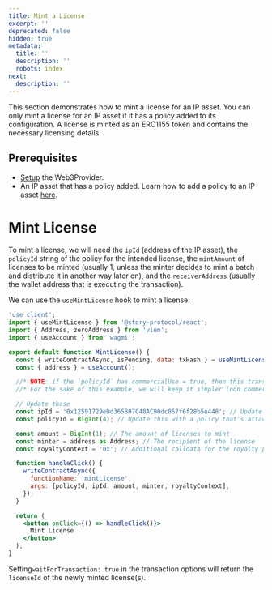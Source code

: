 ```yaml
---
title: Mint a License
excerpt: ''
deprecated: false
hidden: true
metadata:
  title: ''
  description: ''
  robots: index
next:
  description: ''
---
```

This section demonstrates how to mint a license for an IP asset. You can only mint a license for an IP asset if it has a policy added to its configuration. A license is minted as an ERC1155 token and contains the necessary licensing details.

## Prerequisites

* [Setup](doc:react-sdk-setup) the Web3Provider.
* An IP asset that has a policy added. Learn how to add a policy to an IP asset [here](doc:react-sdk-attach-a-policy-to-an-ip-asset).

# Mint License

To mint a license, we will need the `ipId` (address of the IP asset), the `policyId` string of the policy for the intended license, the `mintAmount` of licenses to be minted (usually 1, unless the minter decides to mint a batch and distribute it in another way later on), and the `receiverAddress` (usually the wallet address that is executing the transaction).

We can use the `useMintLicense` hook to mint a license:

```jsx MintLicense.tsx
'use client';
import { useMintLicense } from '@story-protocol/react';
import { Address, zeroAddress } from 'viem';
import { useAccount } from 'wagmi';

export default function MintLicense() {
  const { writeContractAsync, isPending, data: txHash } = useMintLicense();
  const { address } = useAccount();

  //* NOTE: if the `policyId` has commercialUse = true, then this transaction below will fail because it requires payments.
  //* For the sake of this example, we will keep it simpler (non commercial)

  // Update these
  const ipId = '0x12591729eDd365807C48AC90dc857f6f28b5e448'; // Update this with the IP ID address from RegisterRootIp.tsx
  const policyId = BigInt(4); // Update this with a policy that's attached to the IP Asset

  const amount = BigInt(1); // The amount of licenses to mint
  const minter = address as Address; // The recipient of the license
  const royaltyContext = '0x'; // Additional calldata for the royalty policy

  function handleClick() {
    writeContractAsync({
      functionName: 'mintLicense',
      args: [policyId, ipId, amount, minter, royaltyContext],
    });
  }

  return (
    <button onClick={() => handleClick()}>
      Mint License
    </button>
  );
}
```

Setting`waitForTransaction: true` in the transaction options will return the `licenseId` of the newly minted license(s).
